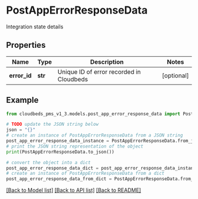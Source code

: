 # PostAppErrorResponseData

Integration state details

## Properties

Name | Type | Description | Notes
------------ | ------------- | ------------- | -------------
**error_id** | **str** | Unique ID of error recorded in Cloudbeds | [optional] 

## Example

```python
from cloudbeds_pms_v1_3.models.post_app_error_response_data import PostAppErrorResponseData

# TODO update the JSON string below
json = "{}"
# create an instance of PostAppErrorResponseData from a JSON string
post_app_error_response_data_instance = PostAppErrorResponseData.from_json(json)
# print the JSON string representation of the object
print(PostAppErrorResponseData.to_json())

# convert the object into a dict
post_app_error_response_data_dict = post_app_error_response_data_instance.to_dict()
# create an instance of PostAppErrorResponseData from a dict
post_app_error_response_data_from_dict = PostAppErrorResponseData.from_dict(post_app_error_response_data_dict)
```
[[Back to Model list]](../README.md#documentation-for-models) [[Back to API list]](../README.md#documentation-for-api-endpoints) [[Back to README]](../README.md)


